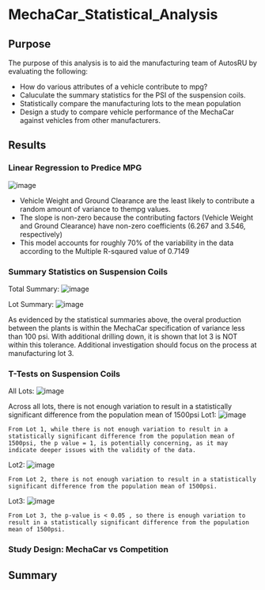 # MechaCar_Statistical_Analysis

## Purpose
  The purpose of this analysis is to aid the manufacturing team of AutosRU by evaluating the following:
  - How do various attributes of a vehicle contribute to mpg?
  - Caluculate the summary statistics for the PSI of the suspension coils.
  - Statistically compare the manufacturing lots to the mean population
  - Design a study to compare vehicle performance of the MechaCar against vehicles from other manufacturers.

## Results
  ### Linear Regression to Predice MPG
  ![image](https://user-images.githubusercontent.com/40553064/128602268-b06cddf1-f62a-4968-9455-942fdd6c06da.png)

  - Vehicle Weight and Ground Clearance are the least likely to contribute a random amount of variance to thempg values.
  - The slope is non-zero because the contributing factors (Vehicle Weight and Ground Clearance) have non-zero coefficients (6.267 and 3.546, respectively)
  - This model accounts for roughly 70% of the variability in the data according to the Multiple R-sqaured value of 0.7149
  
  ### Summary Statistics on Suspension Coils
  Total Summary: ![image](https://user-images.githubusercontent.com/40553064/128608815-505e2edd-648e-40e7-8d35-92a5d2bce9c1.png)

  Lot Summary: ![image](https://user-images.githubusercontent.com/40553064/128608822-f06f12da-b765-473c-ac1c-2e6e8335df5e.png)

  As evidenced by the statistical summaries above, the overal production between the plants is within the MechaCar specification of variance less than 100 psi. With additional drilling down, it is shown that lot 3 is NOT within this tolerance. Additional investigation should focus on the process at manufacturing lot 3.

  ### T-Tests on Suspension Coils
  All Lots: ![image](https://user-images.githubusercontent.com/40553064/128609327-27b06f8f-72f2-48b6-8976-3e2b1de95768.png)
   
   Across all lots, there is not enough variation to result in a statistically significant difference from the population mean of 1500psi
  Lot1: ![image](https://user-images.githubusercontent.com/40553064/128609287-ee2ee1e4-d3b6-428b-99ae-f34e9c330a44.png) 
    
    From Lot 1, while there is not enough variation to result in a statistically significant difference from the population mean of 1500psi, the p value = 1, is potentially concerning, as it may indicate deeper issues with the validity of the data.
  Lot2: ![image](https://user-images.githubusercontent.com/40553064/128609295-771eb8e1-d312-4e86-a41b-0e9ea1728ac0.png) 
    
    From Lot 2, there is not enough variation to result in a statistically significant difference from the population mean of 1500psi.
  Lot3: ![image](https://user-images.githubusercontent.com/40553064/128609303-79d10ef1-c4be-4989-b053-024e1de3a147.png)
    
    From Lot 3, the p-value is < 0.05 , so there is enough variation to result in a statistically significant difference from the population mean of 1500psi.
  
  ### Study Design: MechaCar vs Competition
  
## Summary
